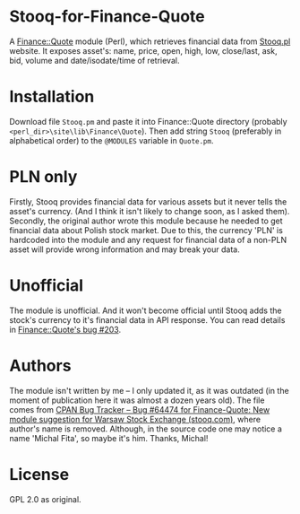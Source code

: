 # Stooq-for-Finance-Quote
A [Finance::Quote](https://github.com/finance-quote/finance-quote) module (Perl), which retrieves financial data from [Stooq.pl](https://stooq.pl) website. It exposes asset's: name, price, open, high, low, close/last, ask, bid, volume and date/isodate/time of retrieval.

# Installation
Download file `Stooq.pm` and paste it into Finance::Quote directory (probably `<perl_dir>\site\lib\Finance\Quote`). Then add string `Stooq` (preferably in alphabetical order) to the `@MODULES` variable in `Quote.pm`.

# PLN only
Firstly, Stooq provides financial data for various assets but it never tells the asset's currency. (And I think it isn't likely to change soon, as I asked them). Secondly, the original author wrote this module because he needed to get financial data about Polish stock market. Due to this, the currency 'PLN' is hardcoded into the module and any request for financial data of a non-PLN asset will provide wrong information and may break your data.

# Unofficial
The module is unofficial. And it won't become official until Stooq adds the stock's currency to it's financial data in API response. You can read details in [Finance::Quote's bug #203](https://github.com/finance-quote/finance-quote/issues/203).

# Authors
The module isn't written by me – I only updated it, as it was outdated (in the moment of publication here it was almost a dozen years old). The file comes from [CPAN Bug Tracker – Bug #64474 for Finance-Quote: New module suggestion for Warsaw Stock Exchange (stooq.com)](https://rt.cpan.org/Public/Bug/Display.html?id=64474), where author's name is removed. Although, in the source code one may notice a name 'Michal Fita', so maybe it's him. Thanks, Michal!

# License
GPL 2.0 as original.
